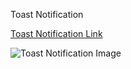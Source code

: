 Toast Notification

[Toast Notification Link](https://kyawzawhtet.github.io/Toast-Notification/)

![Toast Notification Image](https://github.com/KyawZawHtet/Toast-Notification/assets/53910737/bf5516d5-6aa3-4516-9d36-623e6983d8c4)
